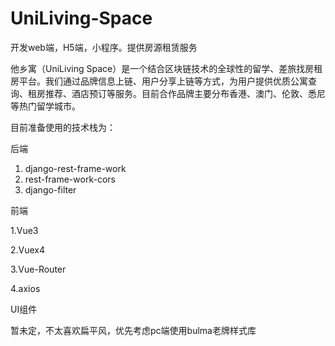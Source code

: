 # UniLiving-Space

开发web端，H5端，小程序。提供房源租赁服务

他乡寓（UniLiving Space）是一个结合区块链技术的全球性的留学、差旅找房租房平台。我们通过品牌信息上链、用户分享上链等方式，为用户提供优质公寓查询、租房推荐、酒店预订等服务。目前合作品牌主要分布香港、澳门、伦敦、悉尼等热门留学城市。



目前准备使用的技术栈为：



后端

1. django-rest-frame-work
2. rest-frame-work-cors
3. django-filter



前端

1.Vue3

2.Vuex4

3.Vue-Router

4.axios



UI组件

暂未定，不太喜欢扁平风，优先考虑pc端使用bulma老牌样式库
